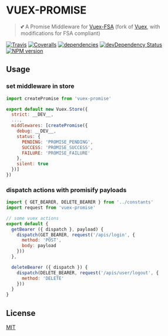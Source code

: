 # VUEX-PROMISE

> :two_hearts: A Promise Middleware for [Vuex-FSA](https://www.npmjs.com/package/vuex-fsa) (fork of [Vuex](https://github.com/vuejs/vuex), with modifications for FSA compliant)

[![Travis](https://img.shields.io/travis/crossjs/vuex-promise.svg?style=flat-square)](https://travis-ci.org/crossjs/vuex-promise)
[![Coveralls](https://img.shields.io/coveralls/crossjs/vuex-promise.svg?style=flat-square)](https://coveralls.io/github/crossjs/vuex-promise)
[![dependencies](https://david-dm.org/crossjs/vuex-promise.svg?style=flat-square)](https://david-dm.org/crossjs/vuex-promise)
[![devDependency Status](https://david-dm.org/crossjs/vuex-promise/dev-status.svg?style=flat-square)](https://david-dm.org/crossjs/vuex-promise#info=devDependencies)
[![NPM version](https://img.shields.io/npm/v/vuex-promise.svg?style=flat-square)](https://npmjs.org/package/vuex-promise)

## Usage

### set middleware in store

``` js
import createPromise from 'vuex-promise'

export default new Vuex.Store({
  strict: __DEV__,
  ...,
  middlewares: [createPromise({
    debug: __DEV__,
    status: {
      PENDING: 'PROMISE_PENDING',
      SUCCESS: 'PROMISE_SUCCESS',
      FAILURE: 'PROMISE_FAILURE'
    },
    silent: true
  })]
})
```

### dispatch actions with promisify payloads

``` js
import { GET_BEARER, DELETE_BEARER } from '../constants'
import request from 'vuex-promise'

// some vuex actions
export default {
  getBearer ({ dispatch }, payload) {
    dispatch(GET_BEARER, request('/apis/login', {
      method: 'POST',
      body: payload
    }))
  },

  deleteBearer ({ dispatch }) {
    dispatch(DELETE_BEARER, request('/apis/user/logout', {
      method: 'DELETE'
    }))
  }
}
```

## License

[MIT](http://opensource.org/licenses/MIT)

